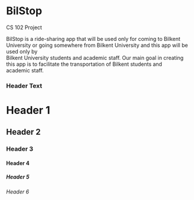 # BilStop
CS 102 Project <br />

BilStop is a ride-sharing app that will be used only for coming to Bilkent University or going somewhere from Bilkent University and this app will be used only by <br /> Bilkent University students and academic staff. Our main goal in creating this app is to facilitate the transportation of Bilkent students and <br />
academic staff. <br />
### Header Text
# Header 1
## Header 2
### Header 3
#### Header 4
##### Header 5
###### Header 6
